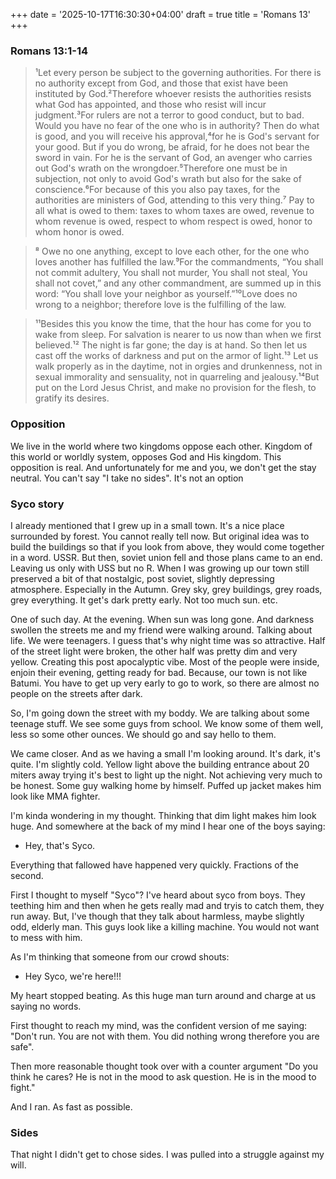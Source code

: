 +++
date = '2025-10-17T16:30:30+04:00'
draft = true
title = 'Romans 13'
+++

### Romans 13:1-14
> ¹Let every person be subject to the governing authorities. For there is no authority except from God, and those that exist have been instituted by God.²Therefore whoever resists the authorities resists what God has appointed, and those who resist will incur judgment.³For rulers are not a terror to good conduct, but to bad. Would you have no fear of the one who is in authority? Then do what is good, and you will receive his approval,⁴for he is God's servant for your good. But if you do wrong, be afraid, for he does not bear the sword in vain. For he is the servant of God, an avenger who carries out God's wrath on the wrongdoer.⁵Therefore one must be in subjection, not only to avoid God's wrath but also for the sake of conscience.⁶For because of this you also pay taxes, for the authorities are ministers of God, attending to this very thing.⁷ Pay to all what is owed to them: taxes to whom taxes are owed, revenue to whom revenue is owed, respect to whom respect is owed, honor to whom honor is owed.

> ⁸ Owe no one anything, except to love each other, for the one who loves another has fulfilled the law.⁹For the commandments, “You shall not commit adultery, You shall not murder, You shall not steal, You shall not covet,” and any other commandment, are summed up in this word: “You shall love your neighbor as yourself.”¹⁰Love does no wrong to a neighbor; therefore love is the fulfilling of the law.

> ¹¹Besides this you know the time, that the hour has come for you to wake from sleep. For salvation is nearer to us now than when we first believed.¹² The night is far gone; the day is at hand. So then let us cast off the works of darkness and put on the armor of light.¹³ Let us walk properly as in the daytime, not in orgies and drunkenness, not in sexual immorality and sensuality, not in quarreling and jealousy.¹⁴But put on the Lord Jesus Christ, and make no provision for the flesh, to gratify its desires.

### Opposition
We live in the world where two kingdoms oppose each other. Kingdom of this world or worldly system, opposes God and His kingdom. This opposition is real. And unfortunately for me and you, we don't get the stay neutral. You can't say "I take no sides". It's not an option

### Syco story
I already mentioned that I grew up in a small town. It's a nice place surrounded by forest. You cannot really tell now. But original idea was to build the buildings so that if you look from above, they would come together in a word. USSR. But then, soviet union fell and those plans came to an end. Leaving us only with USS but no R. When I was growing up our town still preserved a bit of that nostalgic, post soviet, slightly depressing atmosphere. Especially in the Autumn. Grey sky, grey buildings, grey roads, grey everything. It get's dark pretty early. Not too much sun. etc.

One of such day. At the evening. When sun was long gone. And darkness swollen the streets me and my friend were walking around. Talking about life. We were teenagers. I guess that's why night time was so attractive. Half of the street light were broken, the other half was pretty dim and very yellow. Creating this post apocalyptic vibe. Most of the people were inside, enjoin their evening, getting ready for bad. Because, our town is not like Batumi. You have to get up very early to go to work, so there are almost no people on the streets after dark. 

So, I'm going down the street with my boddy. We are talking about some teenage stuff. We see some guys from school. We know some of them well, less so some other ounces. We should go and say hello to them.

We came closer. And as we having a small I'm looking around. It's dark, it's quite. I'm slightly cold. Yellow light above the building entrance about 20 miters away trying it's best to light up the night. Not achieving very much to be honest. Some guy walking home by himself. Puffed up jacket makes him look like MMA fighter.

I'm kinda wondering in my thought. Thinking that dim light makes him look huge. And somewhere at the back of my mind I hear one of the boys saying:

- Hey, that's Syco.

Everything that fallowed have happened very quickly. Fractions of the second.

First I thought to myself "Syco"? I've heard about syco from boys. They teething him and then when he gets really mad and tryis to catch them, they run away. But, I've though that they talk about harmless, maybe slightly odd, elderly man. This guys look like a killing machine. You would not want to mess with him.

As I'm thinking that someone from our crowd shouts:
- Hey Syco, we're here!!!

My heart stopped beating. As this huge man turn around and charge at us saying no words.

First thought to reach my mind, was the confident version of me saying: "Don't run. You are not with them. You did nothing wrong therefore you are safe".

Then more reasonable thought took over with a counter argument "Do you think he cares? He is not in the mood to ask question. He is in the mood to fight."

And I ran. As fast as possible. 

### Sides
That night I didn't get to chose sides. I was pulled into a struggle against my will.
